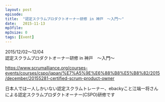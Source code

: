 ```yaml
---
layout: post
episode: 
title:  "認定スクラムプロダクトオーナー研修 in 神戸　〜入門〜"
date:   2015-11-13
mp3file: 
mp3size: 0
tags: [Event]
---
```


2015/12/02～12/04  
認定スクラムプロダクトオーナー研修 in 神戸　〜入門〜  

https://www.scrumalliance.org/courses-events/courses/cspo/japan/%E7%A5%9E%E6%88%B8%E5%B8%82/2015/december/20155281-certified-scrum-product-owner

日本人では一人しかいない認定スクラムトレーナー、ebackyこと江端一将さんによる認定スクラムプロダクトオーナー(CSPO)研修です  


